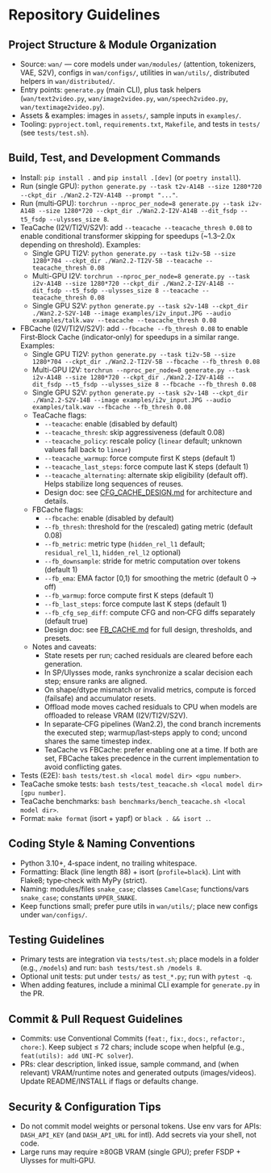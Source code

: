 # Repository Guidelines

## Project Structure & Module Organization
- Source: `wan/` — core models under `wan/modules/` (attention, tokenizers, VAE, S2V), configs in `wan/configs/`, utilities in `wan/utils/`, distributed helpers in `wan/distributed/`.
- Entry points: `generate.py` (main CLI), plus task helpers (`wan/text2video.py`, `wan/image2video.py`, `wan/speech2video.py`, `wan/textimage2video.py`).
- Assets & examples: images in `assets/`, sample inputs in `examples/`.
- Tooling: `pyproject.toml`, `requirements.txt`, `Makefile`, and tests in `tests/` (see `tests/test.sh`).

## Build, Test, and Development Commands
- Install: `pip install .` and `pip install .[dev]` (or `poetry install`).
- Run (single GPU): `python generate.py --task t2v-A14B --size 1280*720 --ckpt_dir ./Wan2.2-T2V-A14B --prompt "..."`.
- Run (multi‑GPU): `torchrun --nproc_per_node=8 generate.py --task i2v-A14B --size 1280*720 --ckpt_dir ./Wan2.2-I2V-A14B --dit_fsdp --t5_fsdp --ulysses_size 8`.
- TeaCache (I2V/TI2V/S2V): add `--teacache --teacache_thresh 0.08` to enable conditional transformer skipping for speedups (~1.3–2.0x depending on threshold). Examples:
  - Single GPU TI2V: `python generate.py --task ti2v-5B --size 1280*704 --ckpt_dir ./Wan2.2-TI2V-5B --teacache --teacache_thresh 0.08`
  - Multi-GPU I2V: `torchrun --nproc_per_node=8 generate.py --task i2v-A14B --size 1280*720 --ckpt_dir ./Wan2.2-I2V-A14B --dit_fsdp --t5_fsdp --ulysses_size 8 --teacache --teacache_thresh 0.08`
  - Single GPU S2V: `python generate.py --task s2v-14B --ckpt_dir ./Wan2.2-S2V-14B --image examples/i2v_input.JPG --audio examples/talk.wav --teacache --teacache_thresh 0.08`
- FBCache (I2V/TI2V/S2V): add `--fbcache --fb_thresh 0.08` to enable First‑Block Cache (indicator‑only) for speedups in a similar range. Examples:
  - Single GPU TI2V: `python generate.py --task ti2v-5B --size 1280*704 --ckpt_dir ./Wan2.2-TI2V-5B --fbcache --fb_thresh 0.08`
  - Multi-GPU I2V: `torchrun --nproc_per_node=8 generate.py --task i2v-A14B --size 1280*720 --ckpt_dir ./Wan2.2-I2V-A14B --dit_fsdp --t5_fsdp --ulysses_size 8 --fbcache --fb_thresh 0.08`
  - Single GPU S2V: `python generate.py --task s2v-14B --ckpt_dir ./Wan2.2-S2V-14B --image examples/i2v_input.JPG --audio examples/talk.wav --fbcache --fb_thresh 0.08`
  - TeaCache flags:
    - `--teacache`: enable (disabled by default)
    - `--teacache_thresh`: skip aggressiveness (default 0.08)
    - `--teacache_policy`: rescale policy (`linear` default; unknown values fall back to `linear`)
    - `--teacache_warmup`: force compute first K steps (default 1)
    - `--teacache_last_steps`: force compute last K steps (default 1)
    - `--teacache_alternating`: alternate skip eligibility (default off). Helps stabilize long sequences of reuses.
    - Design doc: see [CFG_CACHE_DESIGN.md](CFG_CACHE_DESIGN.md) for architecture and details.
  - FBCache flags:
    - `--fbcache`: enable (disabled by default)
    - `--fb_thresh`: threshold for the (rescaled) gating metric (default 0.08)
    - `--fb_metric`: metric type (`hidden_rel_l1` default; `residual_rel_l1`, `hidden_rel_l2` optional)
    - `--fb_downsample`: stride for metric computation over tokens (default 1)
    - `--fb_ema`: EMA factor [0,1) for smoothing the metric (default 0 → off)
    - `--fb_warmup`: force compute first K steps (default 1)
    - `--fb_last_steps`: force compute last K steps (default 1)
    - `--fb_cfg_sep_diff`: compute CFG and non‑CFG diffs separately (default true)
    - Design doc: see [FB_CACHE.md](FB_CACHE.md) for full design, thresholds, and presets.
  - Notes and caveats:
    - State resets per run; cached residuals are cleared before each generation.
    - In SP/Ulysses mode, ranks synchronize a scalar decision each step; ensure ranks are aligned.
    - On shape/dtype mismatch or invalid metrics, compute is forced (failsafe) and accumulator resets.
    - Offload mode moves cached residuals to CPU when models are offloaded to release VRAM (I2V/TI2V/S2V).
    - In separate‑CFG pipelines (Wan2.2), the cond branch increments the executed step; warmup/last‑steps apply to cond; uncond shares the same timestep index.
    - TeaCache vs FBCache: prefer enabling one at a time. If both are set, FBCache takes precedence in the current implementation to avoid conflicting gates.
- Tests (E2E): `bash tests/test.sh <local model dir> <gpu number>`.
- TeaCache smoke tests: `bash tests/test_teacache.sh <local model dir> [gpu number]`.
- TeaCache benchmarks: `bash benchmarks/bench_teacache.sh <local model dir>`.
- Format: `make format` (isort + yapf) or `black . && isort .`.

## Coding Style & Naming Conventions
- Python 3.10+, 4‑space indent, no trailing whitespace.
- Formatting: Black (line length 88) + isort (`profile=black`). Lint with Flake8; type‑check with MyPy (strict).
- Naming: modules/files `snake_case`; classes `CamelCase`; functions/vars `snake_case`; constants `UPPER_SNAKE`.
- Keep functions small; prefer pure utils in `wan/utils/`; place new configs under `wan/configs/`.

## Testing Guidelines
- Primary tests are integration via `tests/test.sh`; place models in a folder (e.g., `/models`) and run: `bash tests/test.sh /models 8`.
- Optional unit tests: put under `tests/` as `test_*.py`; run with `pytest -q`.
- When adding features, include a minimal CLI example for `generate.py` in the PR.

## Commit & Pull Request Guidelines
- Commits: use Conventional Commits (`feat:`, `fix:`, `docs:`, `refactor:`, `chore:`). Keep subject ≤ 72 chars; include scope when helpful (e.g., `feat(utils): add UNI-PC solver`).
- PRs: clear description, linked issue, sample command, and (when relevant) VRAM/runtime notes and generated outputs (images/videos). Update README/INSTALL if flags or defaults change.

## Security & Configuration Tips
- Do not commit model weights or personal tokens. Use env vars for APIs: `DASH_API_KEY` (and `DASH_API_URL` for intl). Add secrets via your shell, not code.
- Large runs may require ≥80GB VRAM (single GPU); prefer FSDP + Ulysses for multi‑GPU.
